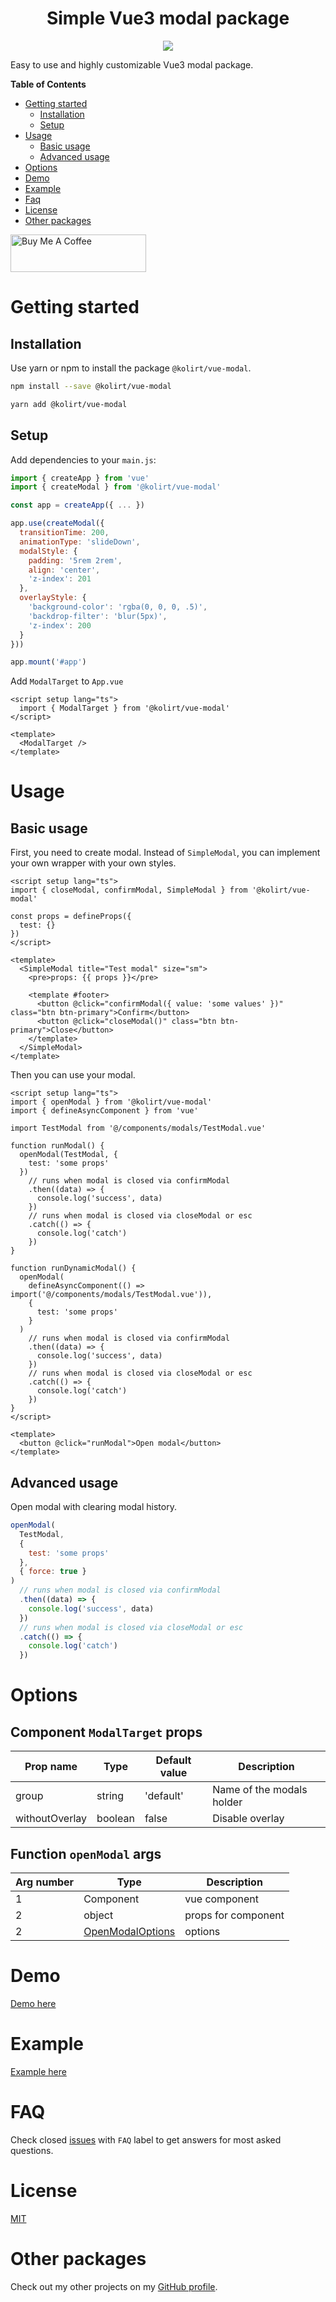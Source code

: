 <h1 align="center">Simple Vue3 modal package</h1>

<p align="center">
  <img src="https://img.shields.io/static/v1?label=Made%20with&message=VueJS&color=limegreen&style=for-the-badge&logo=vue.js" />
</p>

Easy to use and highly customizable Vue3 modal package.

**Table of Contents**

- [Getting started](#getting-started)
  - [Installation](#installation)
  - [Setup](#setup)
- [Usage](#usage)
  - [Basic usage](#basic-usage)
  - [Advanced usage](#)
- [Options](#options)
- [Demo](#demo)
- [Example](#example)
- [Faq](#faq)
- [License](#license)
- [Other packages](#other-packages)

<a href="https://www.buymeacoffee.com/kolirt" target="_blank">
  <img src="https://cdn.buymeacoffee.com/buttons/v2/arial-yellow.png" alt="Buy Me A Coffee" style="height: 60px !important;width: 217px !important;" >
</a>

# Getting started

## Installation

Use yarn or npm to install the package `@kolirt/vue-modal`.

```bash
npm install --save @kolirt/vue-modal

yarn add @kolirt/vue-modal
```

## Setup

Add dependencies to your `main.js`:

```javascript
import { createApp } from 'vue'
import { createModal } from '@kolirt/vue-modal'

const app = createApp({ ... })

app.use(createModal({
  transitionTime: 200,
  animationType: 'slideDown',
  modalStyle: {
    padding: '5rem 2rem',
    align: 'center',
    'z-index': 201
  },
  overlayStyle: {
    'background-color': 'rgba(0, 0, 0, .5)',
    'backdrop-filter': 'blur(5px)',
    'z-index': 200
  }
}))

app.mount('#app')
```

Add `ModalTarget` to `App.vue`

```vue
<script setup lang="ts">
  import { ModalTarget } from '@kolirt/vue-modal'
</script>

<template>
  <ModalTarget />
</template>
```

# Usage

## Basic usage

First, you need to create modal. Instead of `SimpleModal`, you can implement your own wrapper with your own styles.

```vue
<script setup lang="ts">
import { closeModal, confirmModal, SimpleModal } from '@kolirt/vue-modal'

const props = defineProps({
  test: {}
})
</script>

<template>
  <SimpleModal title="Test modal" size="sm">
    <pre>props: {{ props }}</pre>

    <template #footer>
      <button @click="confirmModal({ value: 'some values' })" class="btn btn-primary">Confirm</button>
      <button @click="closeModal()" class="btn btn-primary">Close</button>
    </template>
  </SimpleModal>
</template>
```

Then you can use your modal.

```vue
<script setup lang="ts">
import { openModal } from '@kolirt/vue-modal'
import { defineAsyncComponent } from 'vue'

import TestModal from '@/components/modals/TestModal.vue'

function runModal() {
  openModal(TestModal, {
    test: 'some props'
  })
    // runs when modal is closed via confirmModal
    .then((data) => {
      console.log('success', data)
    })
    // runs when modal is closed via closeModal or esc
    .catch(() => {
      console.log('catch')
    })
}

function runDynamicModal() {
  openModal(
    defineAsyncComponent(() => import('@/components/modals/TestModal.vue')),
    {
      test: 'some props'
    }
  )
    // runs when modal is closed via confirmModal
    .then((data) => {
      console.log('success', data)
    })
    // runs when modal is closed via closeModal or esc
    .catch(() => {
      console.log('catch')
    })
}
</script>

<template>
  <button @click="runModal">Open modal</button>
</template>
```

## Advanced usage

Open modal with clearing modal history.

```js
openModal(
  TestModal,
  {
    test: 'some props'
  },
  { force: true }
)
  // runs when modal is closed via confirmModal
  .then((data) => {
    console.log('success', data)
  })
  // runs when modal is closed via closeModal or esc
  .catch(() => {
    console.log('catch')
  })
```

# Options

## Component `ModalTarget` props

<table>
<thead>
  <tr>
    <th>Prop name</th>
    <th>Type</th>
    <th>Default value</th>
    <th>Description</th>
  </tr>
</thead>
<tbody>
  <tr>
    <td>group</td>
    <td>string</td>
    <td>'default'</td>
    <td>Name of the modals holder</td>
  </tr>
  <tr>
    <td>withoutOverlay</td>
    <td>boolean</td>
    <td>false</td>
    <td>Disable overlay</td>
  </tr>
</tbody>
</table>

## Function `openModal` args

<table>
<thead>
  <tr>
    <th>Arg number</th>
    <th>Type</th>
    <th>Description</th>
  </tr>
</thead>
<tbody>
  <tr>
    <td>1</td>
    <td>Component</td>
    <td>vue component</td>
  </tr>
  <tr>
    <td>2</td>
    <td>object</td>
    <td>props for component</td>
  </tr>
  <tr>
    <td>2</td>
    <td>
      <a href='https://github.com/kolirt/vue-modal/blob/master/lib/types.ts#L28'>
        OpenModalOptions
      </a>
    </td>
    <td>options</td>
  </tr>
</tbody>
</table>

# Demo

[Demo here](https://kolirt.github.io/vue-modal/)

# Example

[Example here](https://github.com/kolirt/vue-modal/tree/master/examples)

# FAQ

Check closed [issues](https://github.com/kolirt/vue-modal/issues) with `FAQ` label to get answers for most asked
questions.

# License

[MIT](./LICENSE)

# Other packages

Check out my other projects on my [GitHub profile](https://github.com/kolirt).
